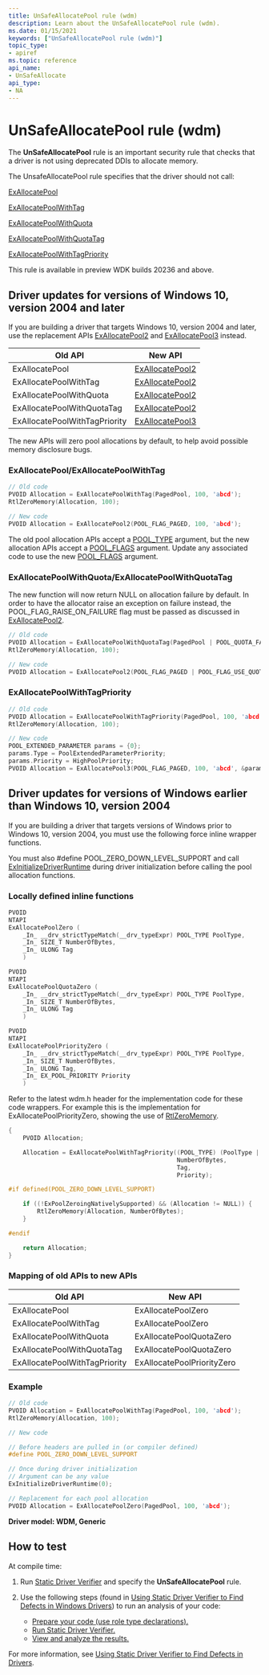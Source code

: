 ```yaml
---
title: UnSafeAllocatePool rule (wdm)
description: Learn about the UnSafeAllocatePool rule (wdm). 
ms.date: 01/15/2021
keywords: ["UnSafeAllocatePool rule (wdm)"]
topic_type:
- apiref
ms.topic: reference
api_name:
- UnSafeAllocate
api_type:
- NA
---
```


# UnSafeAllocatePool rule (wdm)

The **UnSafeAllocatePool** rule is an important security rule that checks that a driver is not using deprecated DDIs to allocate memory.

The UnsafeAllocatePool rule specifies that the driver should not call:

[ExAllocatePool](/windows-hardware/drivers/ddi/wdm/nf-wdm-exallocatepool)

[ExAllocatePoolWithTag](/windows-hardware/drivers/ddi/wdm/nf-wdm-exallocatepoolwithtag)

[ExAllocatePoolWithQuota](/windows-hardware/drivers/ddi/wdm/nf-wdm-exallocatepoolwithquota) 

[ExAllocatePoolWithQuotaTag](/windows-hardware/drivers/ddi/wdm/nf-wdm-exallocatepoolwithtag)

[ExAllocatePoolWithTagPriority](/windows-hardware/drivers/ddi/wdm/nf-wdm-exallocatepoolwithtagpriority) 

This rule is available in preview WDK builds 20236 and above.

## Driver updates for versions of Windows 10, version 2004 and later

If you are building a driver that targets Windows 10, version 2004 and later, use the replacement APIs [ExAllocatePool2](/windows-hardware/drivers/ddi/wdm/nf-wdm-exallocatepool2) and [ExAllocatePool3](/windows-hardware/drivers/ddi/wdm/nf-wdm-exallocatepool3) instead.

| Old API                       | New API                                                                     |
|-------------------------------|-----------------------------------------------------------------------------|
| ExAllocatePool                | [ExAllocatePool2](/windows-hardware/drivers/ddi/wdm/nf-wdm-exallocatepool2) |
| ExAllocatePoolWithTag         | [ExAllocatePool2](/windows-hardware/drivers/ddi/wdm/nf-wdm-exallocatepool2) |
| ExAllocatePoolWithQuota       | [ExAllocatePool2](/windows-hardware/drivers/ddi/wdm/nf-wdm-exallocatepool2) |
| ExAllocatePoolWithQuotaTag    | [ExAllocatePool2](/windows-hardware/drivers/ddi/wdm/nf-wdm-exallocatepool2) |
| ExAllocatePoolWithTagPriority | [ExAllocatePool3](/windows-hardware/drivers/ddi/wdm/nf-wdm-exallocatepool3) |

The new APIs will zero pool allocations by default, to help avoid possible memory disclosure bugs.  

### ExAllocatePool/ExAllocatePoolWithTag

```cpp
// Old code
PVOID Allocation = ExAllocatePoolWithTag(PagedPool, 100, 'abcd');
RtlZeroMemory(Allocation, 100);

// New code
PVOID Allocation = ExAllocatePool2(POOL_FLAG_PAGED, 100, 'abcd');
```

The old pool allocation APIs accept a [POOL_TYPE](/windows-hardware/drivers/ddi/wdm/ne-wdm-_pool_type) argument, but the new allocation APIs accept a [POOL_FLAGS](../kernel/pool_flags.md) argument. Update any associated code to use the new [POOL_FLAGS](../kernel/pool_flags.md) argument.

### ExAllocatePoolWithQuota/ExAllocatePoolWithQuotaTag

The new function will now return NULL on allocation failure by default. In order to have the allocator raise an exception on failure instead, the POOL_FLAG_RAISE_ON_FAILURE flag must be passed as discussed in [ExAllocatePool2](/windows-hardware/drivers/ddi/wdm/nf-wdm-exallocatepool2).

```cpp
// Old code
PVOID Allocation = ExAllocatePoolWithQuotaTag(PagedPool | POOL_QUOTA_FAIL_INSTEAD_OF_RAISE, 100, 'abcd');
RtlZeroMemory(Allocation, 100);

// New code
PVOID Allocation = ExAllocatePool2(POOL_FLAG_PAGED | POOL_FLAG_USE_QUOTA, 100, 'abcd');
```

### ExAllocatePoolWithTagPriority

```cpp
// Old code
PVOID Allocation = ExAllocatePoolWithTagPriority(PagedPool, 100, 'abcd', HighPoolPriority);
RtlZeroMemory(Allocation, 100);

// New code
POOL_EXTENDED_PARAMETER params = {0};
params.Type = PoolExtendedParameterPriority;
params.Priority = HighPoolPriority;
PVOID Allocation = ExAllocatePool3(POOL_FLAG_PAGED, 100, 'abcd', &params, 1);
```

## Driver updates for versions of Windows earlier than Windows 10, version 2004

If you are building a driver that targets versions of Windows prior to Windows 10, version 2004, you must use the following force inline wrapper functions.

You must also #define POOL_ZERO_DOWN_LEVEL_SUPPORT and call [ExInitializeDriverRuntime](/windows-hardware/drivers/ddi/wdm/nf-wdm-exinitializedriverruntime) during driver initialization before calling the pool allocation functions.

### Locally defined inline functions

```cpp
PVOID
NTAPI
ExAllocatePoolZero (
    _In_ __drv_strictTypeMatch(__drv_typeExpr) POOL_TYPE PoolType,
    _In_ SIZE_T NumberOfBytes,
    _In_ ULONG Tag
    )

PVOID
NTAPI
ExAllocatePoolQuotaZero (
    _In_ __drv_strictTypeMatch(__drv_typeExpr) POOL_TYPE PoolType,
    _In_ SIZE_T NumberOfBytes,
    _In_ ULONG Tag
    )

PVOID
NTAPI
ExAllocatePoolPriorityZero (
    _In_ __drv_strictTypeMatch(__drv_typeExpr) POOL_TYPE PoolType,
    _In_ SIZE_T NumberOfBytes,
    _In_ ULONG Tag,
    _In_ EX_POOL_PRIORITY Priority
    )
```

Refer to the latest wdm.h header for the implementation code for these code wrappers. For example this is the implementation for ExAllocatePoolPriorityZero, showing the use of [RtlZeroMemory](/windows-hardware/drivers/ddi/wdm/nf-wdm-rtlzeromemory).

```cpp
{
    PVOID Allocation;

    Allocation = ExAllocatePoolWithTagPriority((POOL_TYPE) (PoolType | POOL_ZERO_ALLOCATION),
                                               NumberOfBytes,
                                               Tag,
                                               Priority);

#if defined(POOL_ZERO_DOWN_LEVEL_SUPPORT)

    if ((!ExPoolZeroingNativelySupported) && (Allocation != NULL)) {
        RtlZeroMemory(Allocation, NumberOfBytes);
    }

#endif

    return Allocation;
}
```

### Mapping of old APIs to new APIs

| Old API                       | New API                    |
|-------------------------------|----------------------------|
| ExAllocatePool                | ExAllocatePoolZero         |
| ExAllocatePoolWithTag         | ExAllocatePoolZero         |
| ExAllocatePoolWithQuota       | ExAllocatePoolQuotaZero    |
| ExAllocatePoolWithQuotaTag    | ExAllocatePoolQuotaZero    |
| ExAllocatePoolWithTagPriority | ExAllocatePoolPriorityZero |

### Example

```cpp
// Old code
PVOID Allocation = ExAllocatePoolWithTag(PagedPool, 100, 'abcd');
RtlZeroMemory(Allocation, 100);

// New code

// Before headers are pulled in (or compiler defined)
#define POOL_ZERO_DOWN_LEVEL_SUPPORT

// Once during driver initialization
// Argument can be any value
ExInitializeDriverRuntime(0);

// Replacement for each pool allocation
PVOID Allocation = ExAllocatePoolZero(PagedPool, 100, 'abcd');
```

**Driver model: WDM, Generic**

## How to test

At compile time:

1. Run [Static Driver Verifier](./static-driver-verifier.md) and specify the **UnSafeAllocatePool** rule.
2. Use the following steps (found in [Using Static Driver Verifier to Find Defects in Windows Drivers](./using-static-driver-verifier-to-find-defects-in-drivers.md)) to run an analysis of your code:

    - [Prepare your code (use role type declarations).](./using-static-driver-verifier-to-find-defects-in-drivers.md#preparing-your-source-code)
    - [Run Static Driver Verifier.](./using-static-driver-verifier-to-find-defects-in-drivers.md#running-static-driver-verifier)
    - [View and analyze the results.](./using-static-driver-verifier-to-find-defects-in-drivers.md#viewing-and-analyzing-the-results)

For more information, see [Using Static Driver Verifier to Find Defects in Drivers](./using-static-driver-verifier-to-find-defects-in-drivers.md).
